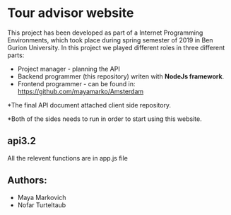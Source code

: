
# Tour advisor website

This project has been developed as part of a Internet Programming Environments, which took place during spring semester of 2019 in Ben Gurion University.
In this project we played different roles in three different parts: 
- Project manager - planning the API 
- Backend programmer (this repository) writen with **NodeJs framework**. 
- Frontend programmer - can be found in: https://github.com/mayamarko/Amsterdam


*The final API document attached client side repository.

*Both of the sides needs to run in order to start using this website.

## api3.2
All the relevent functions are in app.js file

## Authors:
  - Maya Markovich
  - Nofar Turteltaub

